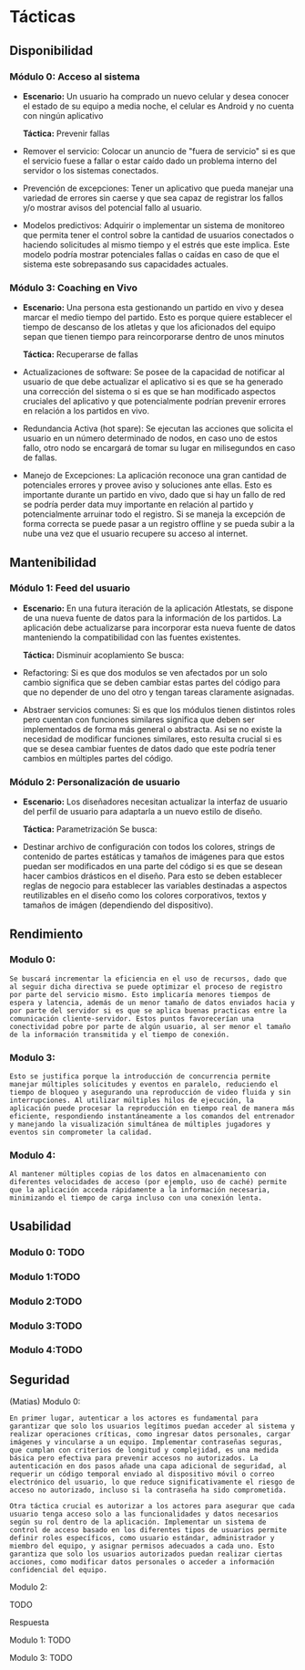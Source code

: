 # Tácticas

## Disponibilidad
### Módulo 0: Acceso al sistema
- **Escenario:** Un usuario ha comprado un nuevo celular y desea conocer el estado de su equipo a media noche, el celular es Android y no cuenta con ningún aplicativo

    **Táctica:** Prevenir fallas
- Remover el servicio: Colocar un anuncio de "fuera de servicio" si es que el servicio fuese a fallar o estar caído dado un problema interno del servidor o los sistemas conectados. 
- Prevención de excepciones: Tener un aplicativo que pueda manejar una variedad de errores sin caerse y que sea capaz de registrar los fallos y/o mostrar avisos del potencial fallo al usuario. 
- Modelos predictivos: Adquirir o implementar un sistema de monitoreo que permita tener el control sobre la cantidad de usuarios conectados o haciendo solicitudes al mismo tiempo y el estrés que este implica. Este modelo podría mostrar potenciales fallas o caídas en caso de que el sistema este sobrepasando sus capacidades actuales. 


### Módulo 3: Coaching en Vivo
- **Escenario:** Una persona esta gestionando un partido en vivo y desea marcar el medio tiempo del partido. Esto es porque quiere establecer el tiempo de descanso de los atletas y que los aficionados del equipo sepan que tienen tiempo para reincorporarse dentro de unos minutos

    **Táctica:** Recuperarse de fallas
- Actualizaciones de software: Se posee de la capacidad de notificar al usuario de que debe actualizar el aplicativo si es que se ha generado una corrección del sistema o si es que se han modificado aspectos cruciales del aplicativo y que potencialmente podrían prevenir errores en relación a los partidos en vivo. 
- Redundancia Activa (hot spare): Se ejecutan las acciones que solicita el usuario en un número determinado de nodos, en caso uno de estos fallo, otro nodo se encargará de tomar su lugar en milisegundos en caso de fallas. 
- Manejo de Excepciones: La aplicación reconoce una gran cantidad de potenciales errores y provee aviso y soluciones ante ellas. Esto es importante durante un partido en vivo, dado que si hay un fallo de red se podría perder data muy importante en relación al partido y potencialmente arruinar todo el registro. Si se maneja la excepción de forma correcta se puede pasar a un registro offline y se pueda subir a la nube una vez que el usuario recupere su acceso al internet.


## Mantenibilidad
### Módulo 1: Feed del usuario
- **Escenario:**  En una futura iteración de la aplicación Atlestats, se dispone de una nueva fuente de datos para la información de los partidos. La aplicación debe actualizarse para incorporar esta nueva fuente de datos manteniendo la compatibilidad con las fuentes existentes.

    **Táctica:** Disminuir acoplamiento
Se busca:
- Refactoring: Si es que dos modulos se ven afectados por un solo cambio significa que se deben cambiar estas partes del código para que no depender de uno del otro y tengan tareas claramente asignadas. 
- Abstraer servicios comunes: Si es que los módulos tienen distintos roles pero cuentan con funciones similares significa que deben ser implementados de forma más general o abstracta. Asi se no existe la necesidad de modificar funciones similares, esto resulta crucial si es que se desea cambiar fuentes de datos dado que este podría tener cambios en múltiples partes del código. 

### Módulo 2: Personalización de usuario
- **Escenario:** Los diseñadores necesitan actualizar la interfaz de usuario del perfil de usuario para adaptarla a un nuevo estilo de diseño.

    **Táctica:** Parametrización
Se busca:
- Destinar archivo de configuración con todos los colores, strings de contenido de partes estáticas y tamaños de imágenes para que estos puedan ser modificados en una parte del código si es que se desean hacer cambios drásticos en el diseño. Para esto se deben establecer reglas de negocio para establecer las variables destinadas a aspectos reutilizables en el diseño como los colores corporativos, textos y tamaños de imágen (dependiendo del dispositivo). 

## Rendimiento

### Modulo 0:

	Se buscará incrementar la eficiencia en el uso de recursos, dado que al seguir dicha directiva se puede optimizar el proceso de registro por parte del servicio mismo. Esto implicaría menores tiempos de espera y latencia, además de un menor tamaño de datos enviados hacia y por parte del servidor si es que se aplica buenas practicas entre la comunicación cliente-servidor. Estos puntos favorecerían una conectividad pobre por parte de algún usuario, al ser menor el tamaño de la información transmitida y el tiempo de conexión.

### Modulo 3:

	Esto se justifica porque la introducción de concurrencia permite manejar múltiples solicitudes y eventos en paralelo, reduciendo el tiempo de bloqueo y asegurando una reproducción de video fluida y sin interrupciones. Al utilizar múltiples hilos de ejecución, la aplicación puede procesar la reproducción en tiempo real de manera más eficiente, respondiendo instantáneamente a los comandos del entrenador y manejando la visualización simultánea de múltiples jugadores y eventos sin comprometer la calidad.

### Modulo 4:

	Al mantener múltiples copias de los datos en almacenamiento con diferentes velocidades de acceso (por ejemplo, uso de caché) permite que la aplicación acceda rápidamente a la información necesaria, minimizando el tiempo de carga incluso con una conexión lenta.

## Usabilidad

### Modulo 0: TODO

### Modulo 1:TODO

### Modulo 2:TODO

### Modulo 3:TODO

### Modulo 4:TODO

## Seguridad

(Matias)
Modulo 0:

	En primer lugar, autenticar a los actores es fundamental para garantizar que solo los usuarios legítimos puedan acceder al sistema y realizar operaciones críticas, como ingresar datos personales, cargar imágenes y vincularse a un equipo. Implementar contraseñas seguras, que cumplan con criterios de longitud y complejidad, es una medida básica pero efectiva para prevenir accesos no autorizados. La autenticación en dos pasos añade una capa adicional de seguridad, al requerir un código temporal enviado al dispositivo móvil o correo electrónico del usuario, lo que reduce significativamente el riesgo de acceso no autorizado, incluso si la contraseña ha sido comprometida.

	Otra táctica crucial es autorizar a los actores para asegurar que cada usuario tenga acceso solo a las funcionalidades y datos necesarios según su rol dentro de la aplicación. Implementar un sistema de control de acceso basado en los diferentes tipos de usuarios permite definir roles específicos, como usuario estándar, administrador y miembro del equipo, y asignar permisos adecuados a cada uno. Esto garantiza que solo los usuarios autorizados puedan realizar ciertas acciones, como modificar datos personales o acceder a información confidencial del equipo.

Modulo 2:

TODO

Respuesta

Modulo 1: TODO

Modulo 3: TODO



